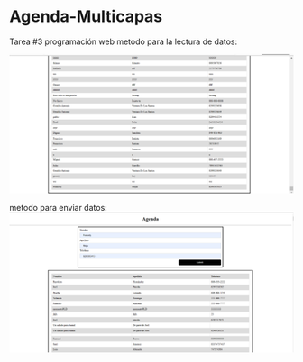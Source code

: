 # Agenda-Multicapas
Tarea #3 programación web 
metodo para la lectura de datos:

![Image text](https://github.com/Francely08/Agenda-Multicapas/blob/main/AgendaMulticapa/img/Captura%20de%20pantalla%202023-02-16%20221149.png)


metodo para enviar datos:
![Image text](https://github.com/Francely08/Agenda-Multicapas/blob/main/AgendaMulticapa/img/Captura%20de%20pantalla%202023-02-16%20221314.png)
